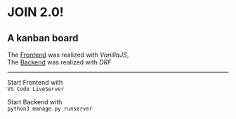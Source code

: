 # JOIN 2.0!
## A kanban board

The [Frontend](https://github.com/cvosoft/Join2.0-frontend) was realized with _VanillaJS_,  
The [Backend](https://github.com/cvosoft/Join2.0-backend/) was realized with _DRF_

-----

Start Frontend with  
`VS Code LiveServer`

Start Backend with  
`python3 manage.py runserver`


